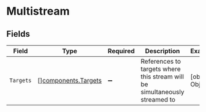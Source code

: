 # Multistream


## Fields

| Field                                                                       | Type                                                                        | Required                                                                    | Description                                                                 | Example                                                                     |
| --------------------------------------------------------------------------- | --------------------------------------------------------------------------- | --------------------------------------------------------------------------- | --------------------------------------------------------------------------- | --------------------------------------------------------------------------- |
| `Targets`                                                                   | [][components.Targets](../../models/components/targets.md)                  | :heavy_minus_sign:                                                          | References to targets where this stream will be simultaneously<br/>streamed to<br/> | [object Object]                                                             |
